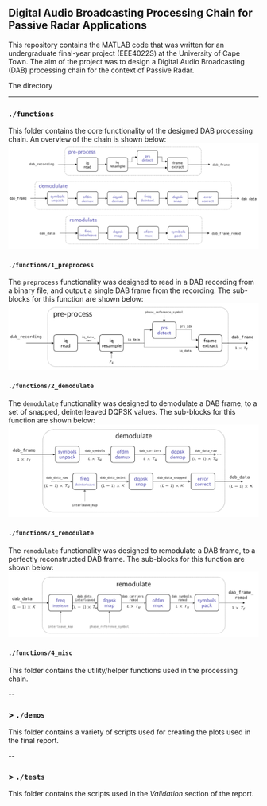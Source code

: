 ## Digital Audio Broadcasting Processing Chain for Passive Radar Applications

This repository contains the MATLAB code that was written for an undergraduate final-year project (EEE4022S) at the University of Cape Town. The aim of the project was to design a Digital Audio Broadcasting (DAB) processing chain for the context of Passive Radar.

The directory

---

### `./functions`
This folder contains the core functionality of the designed DAB processing chain. An overview of the chain is shown below:
![Overview Block Diagram](docs/overview.png)

#### `./functions/1_preprocess`
The `preprocess` functionality was designed to read in a DAB recording from a binary file, and output a single DAB frame from the recording. The sub-blocks for this function are shown below:
![Pre-process Block Diagram](docs/preprocess.png)

#### `./functions/2_demodulate`
The `demodulate` functionality was designed to demodulate a DAB frame, to a set of snapped, deinterleaved DQPSK values. The sub-blocks for this function are shown below:
![Demodulate Block Diagram](docs/demod.png)

#### `./functions/3_remodulate`
The `remodulate` functionality was designed to remodulate a DAB frame, to a perfectly reconstructed DAB frame. The sub-blocks for this function are shown below:
![Remodulate Block Diagram](docs/remod.png)

#### `./functions/4_misc`
This folder contains the utility/helper functions used in the processing chain.

--

### > `./demos`
This folder contains a variety of scripts used for creating the plots used in the final report.

--

### > `./tests`
This folder contains the scripts used in the *Validation* section of the report.


